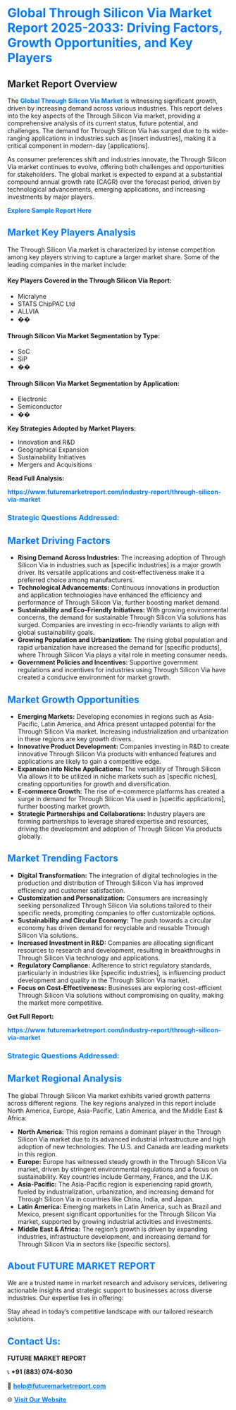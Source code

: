 <h1 style="color: #007BFF;">Global Through Silicon Via Market Report 2025-2033: Driving Factors, Growth Opportunities, and Key Players</h1>

<section id="overview">
<h2>Market Report Overview</h2>
<p>The <a href="https://www.futuremarketreport.com/industry-report/through-silicon-via-market" style="color: #007BFF; text-decoration: none;"><strong>Global Through Silicon Via Market</strong></a> is witnessing significant growth, driven by increasing demand across various industries. This report delves into the key aspects of the Through Silicon Via market, providing a comprehensive analysis of its current status, future potential, and challenges. The demand for Through Silicon Via has surged due to its wide-ranging applications in industries such as [insert industries], making it a critical component in modern-day [applications].</p>
<p>As consumer preferences shift and industries innovate, the Through Silicon Via market continues to evolve, offering both challenges and opportunities for stakeholders. The global market is expected to expand at a substantial compound annual growth rate (CAGR) over the forecast period, driven by technological advancements, emerging applications, and increasing investments by major players.</p>
</section>

<section id="overview">
<p><a href="https://www.futuremarketreport.com/request-sample/reportId=118564" style="color: #007BFF; text-decoration: none;"><strong>Explore Sample Report Here</strong></a></p>
</section>

<section id="key-players">
<h2 style="color: #007BFF;">Market Key Players Analysis</h2>
<p>The Through Silicon Via market is characterized by intense competition among key players striving to capture a larger market share. Some of the leading companies in the market include:</p>
<h4>Key Players Covered in the Through Silicon Via Report:</h4>
<ul><li>Micralyne</li><li>STATS ChipPAC Ltd</li><li>ALLVIA</li><li>��</li></ul>
<h4>Through Silicon Via Market Segmentation by Type:</h4>
<ul><li>SoC</li><li>SiP</li><li>��</li></ul>

<h4>Through Silicon Via Market Segmentation by Application:</h4>
<ul><li>Electronic</li><li>Semiconductor</li><li>��</li></ul>
<p><strong>Key Strategies Adopted by Market Players:</strong></p>
<ul>
<li>Innovation and R&D</li>
<li>Geographical Expansion</li>
<li>Sustainability Initiatives</li>
<li>Mergers and Acquisitions</li>
</ul>
</section>

<section>
<p><strong>Read Full Analysis: </strong></p><a href="https://www.futuremarketreport.com/industry-report/through-silicon-via-market" style="color: #007BFF; text-decoration: none;"><strong>https://www.futuremarketreport.com/industry-report/through-silicon-via-market</strong></a>
<h3 style="color: #007BFF;">Strategic Questions Addressed:</h3>
</section>

<section id="driving-factors">
<h2 style="color: #007BFF;">Market Driving Factors</h2>
<ul>
<li><strong>Rising Demand Across Industries:</strong> The increasing adoption of Through Silicon Via in industries such as [specific industries] is a major growth driver. Its versatile applications and cost-effectiveness make it a preferred choice among manufacturers.</li>
<li><strong>Technological Advancements:</strong> Continuous innovations in production and application technologies have enhanced the efficiency and performance of Through Silicon Via, further boosting market demand.</li>
<li><strong>Sustainability and Eco-Friendly Initiatives:</strong> With growing environmental concerns, the demand for sustainable Through Silicon Via solutions has surged. Companies are investing in eco-friendly variants to align with global sustainability goals.</li>
<li><strong>Growing Population and Urbanization:</strong> The rising global population and rapid urbanization have increased the demand for [specific products], where Through Silicon Via plays a vital role in meeting consumer needs.</li>
<li><strong>Government Policies and Incentives:</strong> Supportive government regulations and incentives for industries using Through Silicon Via have created a conducive environment for market growth.</li>
</ul>
</section>

<section id="growth-opportunities">
<h2 style="color: #007BFF;">Market Growth Opportunities</h2>
<ul>
<li><strong>Emerging Markets:</strong> Developing economies in regions such as Asia-Pacific, Latin America, and Africa present untapped potential for the Through Silicon Via market. Increasing industrialization and urbanization in these regions are key growth drivers.</li>
<li><strong>Innovative Product Development:</strong> Companies investing in R&D to create innovative Through Silicon Via products with enhanced features and applications are likely to gain a competitive edge.</li>
<li><strong>Expansion into Niche Applications:</strong> The versatility of Through Silicon Via allows it to be utilized in niche markets such as [specific niches], creating opportunities for growth and diversification.</li>
<li><strong>E-commerce Growth:</strong> The rise of e-commerce platforms has created a surge in demand for Through Silicon Via used in [specific applications], further boosting market growth.</li>
<li><strong>Strategic Partnerships and Collaborations:</strong> Industry players are forming partnerships to leverage shared expertise and resources, driving the development and adoption of Through Silicon Via products globally.</li>
</ul>
</section>

<section id="trending-factors">
<h2 style="color: #007BFF;">Market Trending Factors</h2>
<ul>
<li><strong>Digital Transformation:</strong> The integration of digital technologies in the production and distribution of Through Silicon Via has improved efficiency and customer satisfaction.</li>
<li><strong>Customization and Personalization:</strong> Consumers are increasingly seeking personalized Through Silicon Via solutions tailored to their specific needs, prompting companies to offer customizable options.</li>
<li><strong>Sustainability and Circular Economy:</strong> The push towards a circular economy has driven demand for recyclable and reusable Through Silicon Via solutions.</li>
<li><strong>Increased Investment in R&D:</strong> Companies are allocating significant resources to research and development, resulting in breakthroughs in Through Silicon Via technology and applications.</li>
<li><strong>Regulatory Compliance:</strong> Adherence to strict regulatory standards, particularly in industries like [specific industries], is influencing product development and quality in the Through Silicon Via market.</li>
<li><strong>Focus on Cost-Effectiveness:</strong> Businesses are exploring cost-efficient Through Silicon Via solutions without compromising on quality, making the market more competitive.</li>
</ul>
</section>

<section>
<p><strong>Get Full Report: </strong></p><a href="https://www.futuremarketreport.com/industry-report/through-silicon-via-market" style="color: #007BFF; text-decoration: none;"><strong>https://www.futuremarketreport.com/industry-report/through-silicon-via-market</strong></a>
<h3 style="color: #007BFF;">Strategic Questions Addressed:</h3>
</section>


<section id="regional-analysis">
<h2 style="color: #007BFF;">Market Regional Analysis</h2>
<p>The global Through Silicon Via market exhibits varied growth patterns across different regions. The key regions analyzed in this report include North America, Europe, Asia-Pacific, Latin America, and the Middle East & Africa:</p>
<ul>
<li><strong>North America:</strong> This region remains a dominant player in the Through Silicon Via market due to its advanced industrial infrastructure and high adoption of new technologies. The U.S. and Canada are leading markets in this region.</li>
<li><strong>Europe:</strong> Europe has witnessed steady growth in the Through Silicon Via market, driven by stringent environmental regulations and a focus on sustainability. Key countries include Germany, France, and the U.K.</li>
<li><strong>Asia-Pacific:</strong> The Asia-Pacific region is experiencing rapid growth, fueled by industrialization, urbanization, and increasing demand for Through Silicon Via in countries like China, India, and Japan.</li>
<li><strong>Latin America:</strong> Emerging markets in Latin America, such as Brazil and Mexico, present significant opportunities for the Through Silicon Via market, supported by growing industrial activities and investments.</li>
<li><strong>Middle East & Africa:</strong> The region’s growth is driven by expanding industries, infrastructure development, and increasing demand for Through Silicon Via in sectors like [specific sectors].</li>
</ul>
</section>

<footer>
<h2 style="color: #007BFF;">About FUTURE MARKET REPORT</h2>
<p>We are a trusted name in market research and advisory services, delivering actionable insights and strategic support to businesses across diverse industries. Our expertise lies in offering:</p>

<p>Stay ahead in today’s competitive landscape with our tailored research solutions.</p>

<h2 style="color: #007BFF;">Contact Us:</h2>
<p><strong>FUTURE MARKET REPORT</strong></p>
<p>📞 <strong>+91 (883) 074-8030</strong></p>
<p>📧 <strong><a href="mailto:help@futuremarketreport.com" style="color: #007BFF;">help@futuremarketreport.com</a></strong></p>
<p>🌐 <strong><a href="https://www.futuremarketreport.com/" style="color: #007BFF;">Visit Our Website</a></strong></p>
</footer>